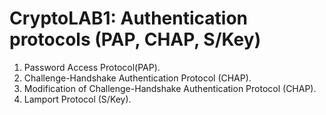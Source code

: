 # CryptoLAB1: Authentication protocols (PAP, CHAP, S/Key)

1. Password Access Protocol(PAP).
2. Challenge-Handshake Authentication Protocol (CHAP).
3. Modification of Challenge-Handshake Authentication Protocol (CHAP).
4. Lamport Protocol (S/Key).
